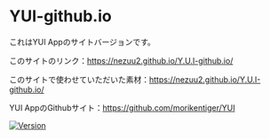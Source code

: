 # YUI-github.io

<!-- # Short Description -->

これはYUI Appのサイトバージョンです。

このサイトのリンク：https://nezuu2.github.io/Y.U.I-github.io/

このサイトで使わせていただいた素材：https://nezuu2.github.io/Y.U.I-github.io/

YUI AppのGithubサイト：https://github.com/morikentiger/YUI

<!-- # Badges -->

[![Version](https://img.shields.io/badge/version-v0.0.9-00c3ee.svg?style=flat-square)]()

<!-- CREATED_BY_LEADYOU_README_GENERATOR -->
